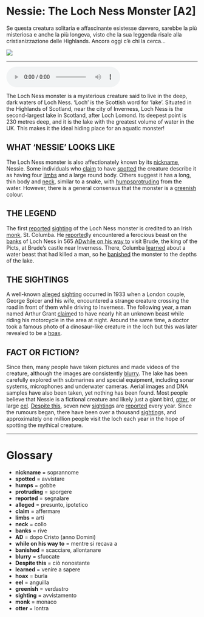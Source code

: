 # Nessie: The Loch Ness Monster   [A2]

Se questa creatura solitaria e affascinante esistesse davvero, sarebbe la più misteriosa e anche la più longeva, visto che la sua leggenda risale alla cristianizzazione delle Highlands. Ancora oggi c’è chi la cerca...

![](Nessie%20The%20Loch%20Ness%20Monster.jpg)

--------------

<div>
<audio controls autoplay>
    <source src="https:/raw.githubusercontent.com/dartie/speakup/main/2024-04/Nessie%20The%20Loch%20Ness%20Monster.mp3" type="audio/mpeg">
</audio>
</div>


The Loch Ness monster is a mysterious creature said to live in the deep, dark waters of Loch Ness. ‘Loch’ is the Scottish word for ‘lake’. Situated in the Highlands of Scotland, near the city of Inverness, Loch Ness is the second-largest lake in Scotland, after Loch Lomond. Its deepest point is 230 metres deep, and it is the lake with the greatest volume of water in the UK. This makes it the ideal hiding place for an aquatic monster!

## WHAT ‘NESSIE’ LOOKS LIKE
The Loch Ness monster is also affectionately known by its [nickname](## "soprannome"), Nessie. Some individuals who [claim](## "affermare") to have [spotted](## "avvistare") the creature describe it as having four [limbs](## "arti") and a large round body. Others suggest it has a long, thin body and [neck](## "collo"), similar to a snake, with [humps](## "gobbe")[protruding](## "sporgere") from the water. However, there is a general consensus that the monster is a [greenish](## "verdastro") colour.

## THE LEGEND
The first [reported](## "segnalare") [sighting](## "avvistamento") of the Loch Ness monster is credited to an Irish [monk](## "monaco"), St. Columba. He [reported](## "segnalare")ly encountered a ferocious beast on the [banks](## "rive") of Loch Ness in 565 [AD](## "dopo Cristo (anno Domini)")[while on his way to](## "mentre si recava a") visit Brude, the king of the Picts, at Brude’s castle near Inverness. There, Columba [learned](## "venire a sapere") about a water beast that had killed a man, so he [banished](## "scacciare, allontanare") the monster to the depths of the lake.

## THE SIGHTINGS
A well-known [alleged](## "presunto, ipotetico") [sighting](## "avvistamento") occurred in 1933 when a London couple, George Spicer and his wife, encountered a strange creature crossing the road in front of them while driving to Inverness. The following year, a man named Arthur Grant [claim](## "affermare")ed to have nearly hit an unknown beast while riding his motorcycle in the area at night. Around the same time, a doctor took a famous photo of a dinosaur-like creature in the loch but this was later revealed to be a [hoax](## "burla").

## FACT OR FICTION?
Since then, many people have taken pictures and made videos of the creature, although the images are consistently [blurry](## "sfuocate"). The lake has been carefully explored with submarines and special equipment, including sonar systems, microphones and underwater cameras. Aerial images and DNA samples have also been taken, yet nothing has been found. Most people believe that Nessie is a fictional creature and likely just a giant bird, [otter](## "lontra"), or large [eel](## "anguilla"). [Despite this](## "ciò nonostante"), seven new [sighting](## "avvistamento")s are [reported](## "segnalare") every year. Since the rumours began, there have been over a thousand [sighting](## "avvistamento")s, and approximately one million people visit the loch each year in the hope of spotting the mythical creature.  

--------------

<div style = "display:block; clear:both; page-break-after:always;"></div>

# Glossary
* **nickname** = soprannome
* **spotted** = avvistare
* **humps** = gobbe
* **protruding** = sporgere
* **reported** = segnalare
* **alleged** = presunto, ipotetico
* **claim** = affermare
* **limbs** = arti
* **neck** = collo
* **banks** = rive
* **AD** = dopo Cristo (anno Domini)
* **while on his way to** = mentre si recava a
* **banished** = scacciare, allontanare
* **blurry** = sfuocate
* **Despite this** = ciò nonostante
* **learned** = venire a sapere
* **hoax** = burla
* **eel** = anguilla
* **greenish** = verdastro
* **sighting** = avvistamento
* **monk** = monaco
* **otter** = lontra
